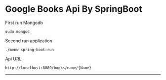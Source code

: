 # Google Books Api By SpringBoot

First run Mongodb
```shell script
sudo mongod
```
Second run application
```shell script
./mvnw spring-boot:run
```
Api URL
```shell script
http://localhost:8889/books/name/{Name}
```
---

